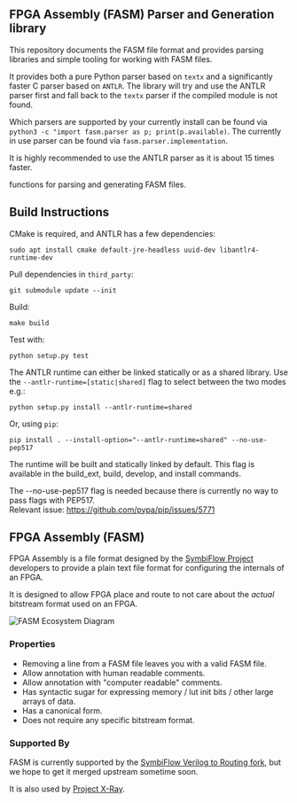 ## FPGA Assembly (FASM) Parser and Generation library

This repository documents the FASM file format and provides parsing libraries and simple tooling for working with FASM files.

It provides both a pure Python parser based on `textx` and a significantly faster C parser based on `ANTLR`. The library will try and use the ANTLR parser first and fall back to the `textx` parser if the compiled module is not found.

Which parsers are supported by your currently install can be found via `python3 -c "import fasm.parser as p; print(p.available)`. The currently in use parser can be found via `fasm.parser.implementation`.

It is highly recommended to use the ANTLR parser as it is about 15 times faster.

functions for parsing and generating FASM files.

## Build Instructions

CMake is required, and ANTLR has a few dependencies:

    sudo apt install cmake default-jre-headless uuid-dev libantlr4-runtime-dev

Pull dependencies in `third_party`:

    git submodule update --init

Build:

    make build

Test with:

    python setup.py test

The ANTLR runtime can either be linked statically or as a shared library. Use the
`--antlr-runtime=[static|shared]` flag to select between the two modes e.g.:

    python setup.py install --antlr-runtime=shared

Or, using `pip`:

    pip install . --install-option="--antlr-runtime=shared" --no-use-pep517

The runtime will be built and statically linked by default. This flag is available in the build_ext, build, develop, and install commands.

The --no-use-pep517 flag is needed because there is currently no way to pass flags with PEP517.  
Relevant issue: https://github.com/pypa/pip/issues/5771

## FPGA Assembly (FASM)

FPGA Assembly is a file format designed by the
[SymbiFlow Project](https://symbiflow.github.io) developers to provide a plain
text file format for configuring the internals of an FPGA.

It is designed to allow FPGA place and route to not care about the *actual*
bitstream format used on an FPGA.

![FASM Ecosystem Diagram](docs/fasm-diagram.png)

### Properties

 * Removing a line from a FASM file leaves you with a valid FASM file.
 * Allow annotation with human readable comments.
 * Allow annotation with "computer readable" comments.
 * Has syntactic sugar for expressing memory / lut init bits / other large
   arrays of data.
 * Has a canonical form.
 * Does not require any specific bitstream format.

### Supported By

FASM is currently supported by the
[SymbiFlow Verilog to Routing fork](https://github.com/SymbiFlow/vtr-verilog-to-routing),
but we hope to get it merged upstream sometime soon.

It is also used by [Project X-Ray](https://github.com/SymbiFlow/prjxray).
